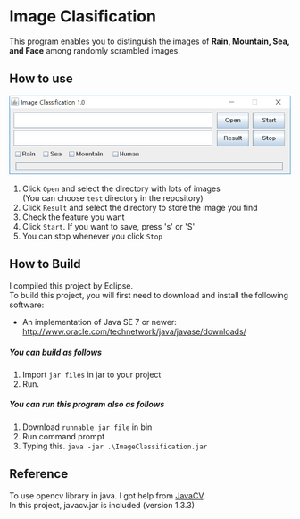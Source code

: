 # Image Clasification

This program enables you to distinguish the images of **Rain, Mountain, Sea, and Face** among randomly scrambled images.

## How to use
<p align="center">
  <img src="/bin/image.PNG?row=true">
</p>

1. Click `Open` and select the directory with lots of images \
(You can choose `test` directory in the repository)
2. Click `Result` and select the directory to store the image you find
3. Check the feature you want
4. Click `Start`. If you want to save, press 's' or 'S'
5. You can stop whenever you click `Stop`

## How to Build
I compiled this project by Eclipse.\
To build this project, you will first need to download and install the following software:

 * An implementation of Java SE 7 or newer:
  http://www.oracle.com/technetwork/java/javase/downloads/

##### You can build as follows
1. Import `jar files` in jar to your project
2. Run.

##### You can run this program also as follows
1. Download `runnable jar file` in bin
2. Run command prompt
3. Typing this. `java -jar .\ImageClassification.jar`

## Reference
To use opencv library in java. I got help from [JavaCV](https://github.com/bytedeco/javacv/).\
In this project, javacv.jar is included (version 1.3.3)
